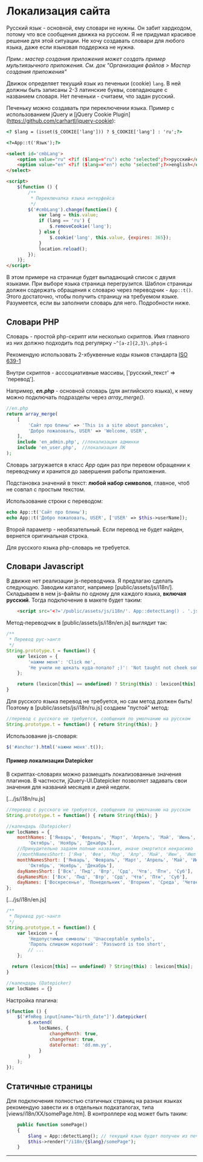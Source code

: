 # Локализация сайта

Русский язык - основной, ему словари не нужны. Он забит хардкодом, потому что все сообщения движка на русском. Я не придумал красивое решение для этой ситуации. Не хочу создавать словари для любого языка, даже если языковая поддержка не нужна.
 
*Прим.: мастер создания приложения может создать пример мультиязычного приложения. См. док "Организация файлов > Мастер создания приложения"*

Движок определяет текущий язык из печеньки (cookie) `lang`. В ней должны быть записаны 2-3 латинские буквы, совпадающее с названием словаря. Нет печеньки - считаем, что задан русский. 

Печеньку можно создавать при переключении языка. Пример с использованием jQuery и [jQuery Cookie Plugin] (https://github.com/carhartl/jquery-cookie):

```html
<? $lang = (isset($_COOKIE['lang'])) ? $_COOKIE['lang'] : 'ru';?>

<?=App::t('Язык');?>

<select id='cmbLang'>
    <option value="ru" <?if ($lang=='ru') echo 'selected';?>>русский</option>
    <option value="en" <?if ($lang=='en') echo 'selected';?>>english</option>
</select>

<script>
    $(function () {
        /**
         * Переключалка языка интерфейса
         */
        $('#cmbLang').change(function() {
            var lang = this.value;
            if (lang == 'ru') {
                $.removeCookie('lang');
            } else {
                $.cookie('lang', this.value, {expires: 365});
            }
            location.reload();
        });
    )};
</script>
```

В этом примере на странице будет выпадающий список с двумя языками. При выборе языка страница перегрузится. Шаблон страницы должен содержать обращения к словарю через переводчик - `App::t()`. Этого достаточно, чтобы получить страницу на требуемом языке. Разумеется, если вы заполнили словарь для него. Подробности ниже. 

## Словари PHP

Словарь - простой php-скрипт или несколько скриптов. Имя главного из них должно подходить под регулярку `~^[a-z]{2,3}\.php$~i`

Рекомендую использовать 2-xбуквенные коды языков стандарта [ISO 639-1](https://en.wikipedia.org/wiki/List_of_ISO_639-1_codes)

Внутри скриптов - асссоциативные массивы, ['русский_текст' => 'перевод'].

Например, ***en.php*** - основной словарь (для английского языка), к нему можно подключать подразделы через *array_merge()*.

```PHP
//en.php
return array_merge(
    [
        'Сайт про блины' => 'This is a site about pancakes',
        'Добро пожаловать, USER' => 'Welcome, USER',
    ],
    include 'en_admin.php', //локализация админки
    include 'en_user.php',  //локализация ЛК
);
```
Словарь загружается в класс *App* один раз при перевом обращении к переводчику и хранится до завершения работы приложения.

Подстановка значений в текст: **любой набор символов**, главное, чтоб не совпал с простым текстом.

Использование строки с переводом:

```PHP
echo App::t('Сайт про блины');
echo App::t('Добро пожаловать, USER', ['USER' => $this->userName]);
```

Второй параметр - необязательный. Если перевод не будет найден, вернется оригинальная строка.

Для русского языка php-словарь не требуется.

## Словари Javascript

В движке нет реализации js-переводчика. Я предлагаю сделать следующую. Заводим каталог, например [public/assets/js/i18n/]. Складываем в нем js-файлы по одному для каждого языка, **включая русский**. Тогда подключение в макете будет таким:

```html
    <script src="<?='/public/assets/js/i18n/'. App::detectLang() . '.js';?>"></script>
```

Метод-переводчик в [public/assets/js/i18n/en.js] выглядит так:

```javascript
/**
 * Перевод рус->англ
 */
String.prototype.t = function() {
    var lexicon = {
        'нажми меня': 'Click me',
        'Не учили не щекать куда-попало? ;)': 'Not taught not cheek somewhere horrible? ;)',
    };

    return (lexicon[this] == undefined) ? String(this) : lexicon[this];
}
```

Для русского языка перевод не требуется, но сам метод должен быть! Поэтому в [public/assets/js/i18n/ru.js] создаем "пустой" метод:

```javascript
//перевод с русского не требуется, сообщения по умолчанию на русском
String.prototype.t = function() { return String(this); }
```

Использование js-словаря:

```javascript
$('#anchor').html('нажми меня'.t());
```

#### Пример локализации Datepicker

В скриптах-словарях можно размещать локализованные значения плагинов. В частности, jQuery-UI.Datepicker позволяет задавать свои значения для названий месяцев и дней недели. 

[.../js/i18n/ru.js]

```javascript
//перевод с русского не требуется, сообщения по умолчанию на русском
String.prototype.t = function() { return String(this); }

//календарь (Datepicker)
var locNames = {
    monthNames: ['Январь', 'Февраль', 'Март', 'Апрель', 'Май', 'Июнь', 'Июль', 'Август', 'Сентябрь',
        'Октябрь', 'Ноябрь', 'Декабрь'],
    //Принудительно задаем полные названия, иначе смортится некрасиво
    //monthNamesShort: ['Янв', 'Фев', 'Мар', 'Апр', 'Май', 'Июн', 'Июл', 'Авг', 'Сен', 'Окт', 'Ноя', 'Дек'],
    monthNamesShort: ['Январь', 'Февраль', 'Март', 'Апрель', 'Май', 'Июнь', 'Июль', 'Август', 'Сентябрь',
        'Октябрь', 'Ноябрь', 'Декабрь'],
    dayNamesShort: ['Вск', 'Пнд', 'Втр', 'Срд', 'Чтв', 'Птн', 'Суб'],
    dayNamesMin: ['Вск', 'Пнд', 'Втр', 'Срд', 'Чтв', 'Птн', 'Суб'],
    dayNames: ['Воскресенье', 'Понедельник', 'Вторник', 'Среда', 'Четверг', 'Пятница', 'Суббота']
};

```

[.../js/i18n/en.js]

```javascript
/**
 * Перевод рус->англ
 */
String.prototype.t = function() {
    var lexicon = {
        'Hедопустимые символы': 'Unacceptable symbols',
        'Пароль слишком короткий': 'Password is too short',
        // ...
    };

  return (lexicon[this] == undefined) ? String(this) : lexicon[this];
}

//календарь (Datepicker)
var locNames = {}
```

Настройка плагина:

```javascript
$(function () {
    $('#fmReg input[name="birth_date"]').datepicker(
        $.extend(
            locNames, {
                changeMonth: true,
                changeYear: true,
                dateFormat: 'dd.mm.yy',
            }
        )
    );
});
```

## Статичные страницы

Для подключения полностью статичных страниц на разных языках рекомендую завести их в отдельных подкаталогах, типа [views/i18n/XX/somePage.htm]. В контроллере код может быть таким:

```PHP
    public function somePage()
    {
        $lang = App::detectLang(); // текущий язык будет получен из печеньки
        $this->render("/i18n/{$lang}/somePage");
    }
```

---
